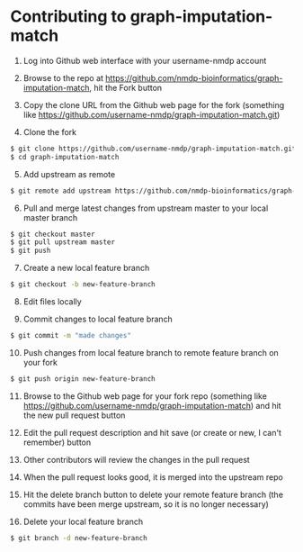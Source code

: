 Contributing to graph-imputation-match
===

1) Log into Github web interface with your username-nmdp account

2) Browse to the repo at https://github.com/nmdp-bioinformatics/graph-imputation-match, hit the Fork button

3) Copy the clone URL from the Github web page for the fork (something like https://github.com/username-nmdp/graph-imputation-match.git)

4) Clone the fork
```bash
$ git clone https://github.com/username-nmdp/graph-imputation-match.git
$ cd graph-imputation-match
```

5) Add upstream as remote
```bash
$ git remote add upstream https://github.com/nmdp-bioinformatics/graph-imputation-match
```

6) Pull and merge latest changes from upstream master to your local master branch
```bash
$ git checkout master
$ git pull upstream master
$ git push
```

7) Create a new local feature branch
```bash
$ git checkout -b new-feature-branch
```

8) Edit files locally

9) Commit changes to local feature branch
```bash
$ git commit -m "made changes"
```

10) Push changes from local feature branch to remote feature branch on your fork
```bash
$ git push origin new-feature-branch
```

11) Browse to the Github web page for your fork repo (something like https://github.com/username-nmdp/graph-imputation-match) and hit the new pull request button

12) Edit the pull request description and hit save (or create or new, I can't remember) button

13) Other contributors will review the changes in the pull request

14) When the pull request looks good, it is merged into the upstream repo

15) Hit the delete branch button to delete your remote feature branch (the commits have been merge upstream, so it is no longer necessary)

16) Delete your local feature branch
```bash
$ git branch -d new-feature-branch
```
